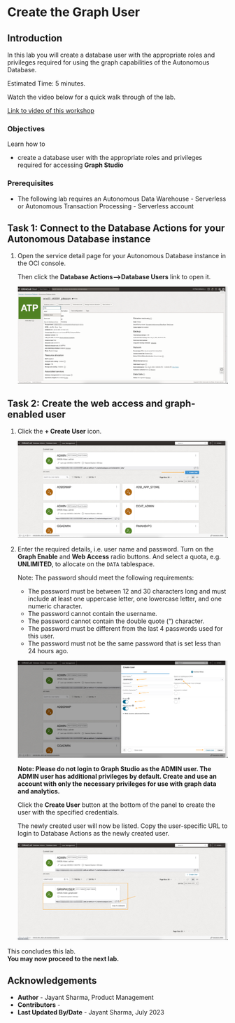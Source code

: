 
# Create the Graph User

## Introduction

In this lab you will create a database user with the appropriate roles and privileges required for using the graph capabilities of the Autonomous Database.

Estimated Time: 5 minutes.

Watch the video below for a quick walk through of the lab.

[Link to video of this workshop](videohub:1_8wpdqv25)

### Objectives

Learn how to

-  create a database user with the appropriate roles and privileges required for accessing **Graph Studio**


### Prerequisites

- The following lab requires an Autonomous Data Warehouse - Serverless or Autonomous Transaction Processing - Serverless account

## Task 1: Connect to the Database Actions for your Autonomous Database instance


1. Open the service detail page for your Autonomous Database instance in the OCI console.  

   Then click the **Database Actions-->Database Users** link to open it.

   ![Autonomous Database home page pointing to the Database Actions button](images/open-database-actions.png "Autonomous Database home page pointing to the Database Actions button")

## Task 2: Create the web access and graph-enabled user


1. Click the **+ Create User** icon.

    ![Click Create User](./images/db-actions-create-user.png "Click Create User ")

2. Enter the required details, i.e. user name and password. Turn on the **Graph Enable** and **Web Access** radio buttons. And select a quota, e.g. **UNLIMITED**,  to allocate on the `DATA` tablespace.  

   	Note: The password should meet the following requirements:

	- The password must be between 12 and 30 characters long and must include at least one uppercase letter, one lowercase letter, and one numeric character.
	- The password cannot contain the username.
	- The password cannot contain the double quote (“) character.
	- The password must be different from the last 4 passwords used for this user.
	- The password must not be the same password that is set less than 24 hours ago.

	![Set Graph username and password, and select Create User](images/db-actions-create-graph-user.png "Set Graph username and password, and select Create User ")

	**Note: Please do not login to Graph Studio as the ADMIN user. The ADMIN user has additional privileges by default. Create and use an account with only the necessary privileges for use with graph data and analytics.**

	Click the **Create User** button at the bottom of the panel to create the user with the specified credentials.

	The newly created user will now be listed.  Copy the user-specific URL to login to Database Actions as the newly created user.

	![The newly created user will be listed](./images/db-actions-graph-user-created.png "The newly created user will be listed ")   


This concludes this lab.  
**You may now proceed to the next lab.** 

## Acknowledgements

* **Author** - Jayant Sharma, Product Management
* **Contributors** -  
* **Last Updated By/Date** - Jayant Sharma, July 2023

